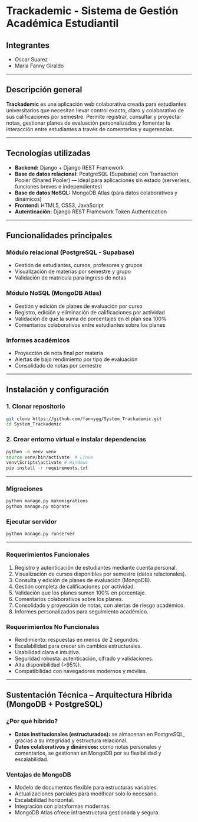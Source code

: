 
# Trackademic - Sistema de Gestión Académica Estudiantil

## Integrantes

* Oscar Suarez
* Maria Fanny Giraldo 

---

## Descripción general

**Trackademic** es una aplicación web colaborativa creada para estudiantes universitarios que necesitan llevar control exacto, claro y colaborativo de sus calificaciones por semestre. Permite registrar, consultar y proyectar notas, gestionar planes de evaluación personalizados y fomentar la interacción entre estudiantes a través de comentarios y sugerencias.

---

## Tecnologías utilizadas

* **Backend:** Django + Django REST Framework
* **Base de datos relacional:** PostgreSQL (Supabase) con Transaction Pooler (Shared Pooler) — ideal para aplicaciones sin estado (serverless, funciones breves e independientes)
* **Base de datos NoSQL:** MongoDB Atlas (para datos colaborativos y dinámicos)
* **Frontend:** HTML5, CSS3, JavaScript
* **Autenticación:** Django REST Framework Token Authentication

---

## Funcionalidades principales

### Módulo relacional (PostgreSQL - Supabase)

* Gestión de estudiantes, cursos, profesores y grupos
* Visualización de materias por semestre y grupo
* Validación de matrícula para ingreso de notas

### Módulo NoSQL (MongoDB Atlas)

* Gestión y edición de planes de evaluación por curso
* Registro, edición y eliminación de calificaciones por actividad
* Validación de que la suma de porcentajes en el plan sea 100%
* Comentarios colaborativos entre estudiantes sobre los planes

### Informes académicos

* Proyección de nota final por materia
* Alertas de bajo rendimiento por tipo de evaluación
* Consolidado de notas por semestre

---

## Instalación y configuración

### 1. Clonar repositorio

```bash
git clone https://github.com/fannygg/System_Trackademic.git
cd System_Trackademic
```

### 2. Crear entorno virtual e instalar dependencias

```bash
python -m venv venv
source venv/bin/activate  # Linux
venv\Scripts\activate # Windows
pip install -r requirements.txt
```
---

### Migraciones

```bash
python manage.py makemigrations
python manage.py migrate
```

### Ejecutar servidor

```bash
python manage.py runserver
```

---


### Requerimientos Funcionales

1. Registro y autenticación de estudiantes mediante cuenta personal.
2. Visualización de cursos disponibles por semestre (datos relacionales).
3. Consulta y edición de planes de evaluación (MongoDB).
4. Gestión completa de calificaciones por actividad.
5. Validación que los planes sumen 100% en porcentaje.
6. Comentarios colaborativos sobre los planes.
7. Consolidado y proyección de notas, con alertas de riesgo académico.
8. Informes personalizados para seguimiento académico.

### Requerimientos No Funcionales

* Rendimiento: respuestas en menos de 2 segundos.
* Escalabilidad para crecer sin cambios estructurales.
* Usabilidad clara e intuitiva.
* Seguridad robusta: autenticación, cifrado y validaciones.
* Alta disponibilidad (>95%).
* Compatibilidad con navegadores modernos y móviles.

---

## Sustentación Técnica – Arquitectura Híbrida (MongoDB + PostgreSQL)

### ¿Por qué híbrido?

* **Datos institucionales (estructurados):** se almacenan en PostgreSQL, gracias a su integridad y estructura relacional.
* **Datos colaborativos y dinámicos:** como notas personales y comentarios, se gestionan en MongoDB por su flexibilidad y escalabilidad.

### Ventajas de MongoDB

* Modelo de documentos flexible para estructuras variables.
* Actualizaciones parciales para modificar solo lo necesario.
* Escalabilidad horizontal.
* Integración con plataformas modernas.
* MongoDB Atlas ofrece infraestructura gestionada y segura.
